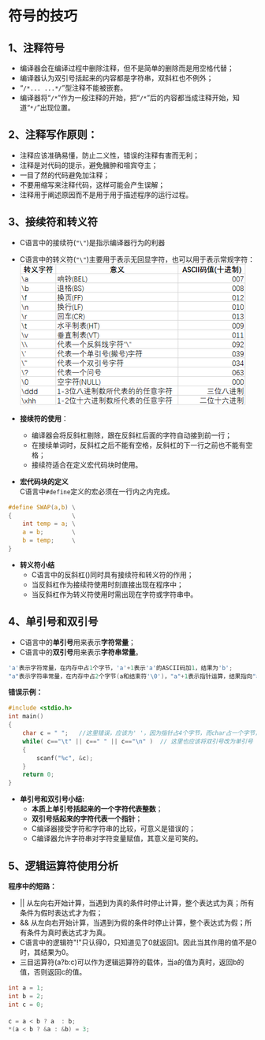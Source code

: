 # 符号的技巧    

## 1、注释符号    
- 编译器会在编译过程中删除注释，但不是简单的删除而是用空格代替；
- 编译器认为双引号括起来的内容都是字符串，双斜杠也不例外；
- “`/*... ...*/`”型注释不能被嵌套。
- 编译器将“`/*`”作为一般注释的开始，把“`/*`”后的内容都当成注释开始，知道“`*/`”出现位置。    

## 2、注释写作原则：    
- 注释应该准确易懂，防止二义性，错误的注释有害而无利；    
- 注释是对代码的提示，避免臃肿和喧宾夺主；    
- 一目了然的代码避免加注释；    
- 不要用缩写来注释代码，这样可能会产生误解；    
- 注释用于阐述原因而不是用于用于描述程序的运行过程。    

## 3、接续符和转义符    
- C语言中的接续符(`"\"`)是指示编译器行为的利器   
- C语言中的转义符(`"\"`)主要用于表示无回显字符，也可以用于表示常规字符：   
![png](../img/6_1.png)    
- **接续符的使用**：    
  - 编译器会将反斜杠剔除，跟在反斜杠后面的字符自动接到前一行；    
  - 在接续单词时，反斜杠之后不能有空格，反斜杠的下一行之前也不能有空格；    
  - 接续符适合在定义宏代码块时使用。    

- **宏代码块的定义**    
C语言中`#define`定义的宏必须在一行内之内完成。    
```c
#define SWAP(a,b) \
{                 \
    int temp = a; \
    a = b;        \
    b = temp;     \
} 
```    
 
- **转义符小结**   
  - C语言中的反斜杠(\)同时具有接续符和转义符的作用；   
  - 当反斜杠作为接续符使用时刻直接出现在程序中；   
  - 当反斜杠作为转义符使用时需出现在字符或字符串中。    

## 4、单引号和双引号   
  - C语言中的**单引号**用来表示**字符常量**；
  - C语言中的**双引号**用来表示**字符串常量**。   
```c
'a'表示字符常量，在内存中占1个字节，'a'+1表示'a'的ASCII码加1，结果为'b';
"a"表示字符串常量，在内存中占2个字节(a和结束符'\0')，"a"+1表示指针运算，结果指向"a"结束符'\0'。   
```
**错误示例：**   
```c
#include <stdio.h>
int main()
{
    char c = " ";   //这里错误，应该为' '，因为指针占4个字节，而char占一个字节，所以c只保存了" "字符串低8位地址。
    while( c=="\t" || c==" " || c=="\n" )  // 这里也应该将双引号改为单引号
    {
        scanf("%c", &c);
    }
    return 0;
}
```

- **单引号和双引号小结:**    
  - **本质上单引号括起来的一个字符代表整数**；   
  - **双引号括起来的字符代表一个指针**；   
  - C编译器接受字符和字符串的比较，可意义是错误的；
  - C编译器允许字符串对字符变量赋值，其意义是可笑的。   

## 5、逻辑运算符使用分析   
**程序中的短路：**      
- || 从左向右开始计算，当遇到为真的条件时停止计算，整个表达式为真；所有条件为假时表达式才为假；
- && 从左向右开始计算，当遇到为假的条件时停止计算，整个表达式为假；所有条件为真时表达式才为真。
- C语言中的逻辑符"!"只认得0，只知道见了0就返回1。因此当其作用的值不是0时，其结果为0。
- 三目运算符(a?b:c)可以作为逻辑运算符的载体，当a的值为真时，返回b的值，否则返回c的值。
```c
int a = 1;
int b = 2;
int c = 0;

c = a < b ? a  : b;
*(a < b ? &a : &b) = 3;
```